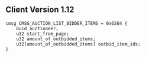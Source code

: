 ## Client Version 1.12

```rust,ignore
cmsg CMSG_AUCTION_LIST_BIDDER_ITEMS = 0x0264 {
    Guid auctioneer;    
    u32 start_from_page;    
    u32 amount_of_outbidded_items;    
    u32[amount_of_outbidded_items] outbid_item_ids;    
}

```
